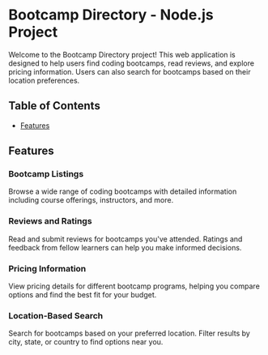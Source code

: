 # Bootcamp Directory - Node.js Project

Welcome to the Bootcamp Directory project! This web application is designed to help users find coding bootcamps, read reviews, and explore pricing information. Users can also search for bootcamps based on their location preferences.

## Table of Contents

- [Features](#features)

## Features

### Bootcamp Listings
Browse a wide range of coding bootcamps with detailed information including course offerings, instructors, and more.

### Reviews and Ratings
Read and submit reviews for bootcamps you've attended. Ratings and feedback from fellow learners can help you make informed decisions.

### Pricing Information
View pricing details for different bootcamp programs, helping you compare options and find the best fit for your budget.

### Location-Based Search
Search for bootcamps based on your preferred location. Filter results by city, state, or country to find options near you.

